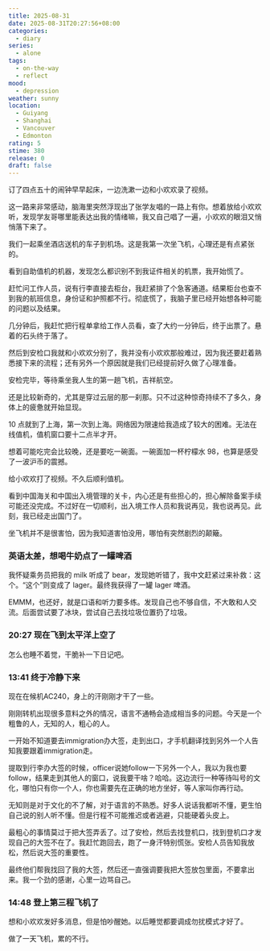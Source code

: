 ```yaml
---
title: 2025-08-31
date: 2025-08-31T20:27:56+08:00
categories:
  - diary
series:
  - alone
tags:
  - on-the-way
  - reflect
mood:
  - depression
weather: sunny
location:
  - Guiyang
  - Shanghai
  - Vancouver
  - Edmonton
rating: 5
stime: 380
release: 0
draft: false
---
```

订了四点五十的闹钟早早起床，一边洗漱一边和小欢欢录了视频。

这一路来非常感动，脑海里突然浮现出了张学友唱的一路上有你。想着放给小欢欢听，发现学友哥哪里能表达出我的情绪嘛，我又自己唱了一遍，小欢欢的眼泪又悄悄落下来了。

我们一起乘坐酒店送机的车子到机场。这是我第一次坐飞机，心理还是有点紧张的。

看到自助值机的机器，发现怎么都识别不到我证件相关的机票，我开始慌了。

赶忙问工作人员，说有行李直接去柜台，我赶紧排了个急客通道。结果柜台也查不到我的航班信息，身份证和护照都不行。彻底慌了，我脑子里已经开始想各种可能的问题以及结果。

几分钟后，我赶忙把行程单拿给工作人员看，查了大约一分钟后，终于出票了。悬着的石头终于落了。

然后到安检口我就和小欢欢分别了，我并没有小欢欢那般难过，因为我还要赶着熟悉接下来的流程；还有另外一个原因就是我们已经提前好久做了心理准备。

安检完毕，等待乘坐我人生的第一趟飞机，吉祥航空。

还是比较新奇的，尤其是穿过云层的那一刹那。只不过这种惊奇持续不了多久，身体上的疲惫就开始显现。

10 点就到了上海，第一次到上海。网络因为限速给我造成了较大的困难。无法在线值机，值机窗口要十二点半才开。

想着可能吃完会比较晚，还是要吃一碗面。一碗面加一杯柠檬水 98，也算是感受了一波沪币的震撼。

给小欢欢打了视频。不久后顺利值机。

看到中国海关和中国出入境管理的关卡，内心还是有些担心的，担心解除备案手续可能还没完成。不过好在一切顺利，出入境工作人员和我说再见，我也说再见。此刻，我已经走出国门了。

坐飞机并不是很害怕，因为我知道害怕没用，哪怕有突然剧烈的颠簸。

### 英语太差，想喝牛奶点了一罐啤酒

我怀疑乘务员把我的 milk 听成了 bear，发现她听错了，我中文赶紧过来补救：这个。“这个”则变成了 lager。最终我获得了一罐 lager 啤酒。

EMMM，也还好，就是口语和听力要多练。发现自己也不够自信，不大敢和人交流。后面尝试要了冰块，尝试自己去找垃圾位置扔了垃圾。

### 20:27 现在飞到太平洋上空了

怎么也睡不着觉，干脆补一下日记吧。

### 13:41 终于冷静下来

现在在候机AC240，身上的汗刚刚才干了一些。

刚刚转机出现很多意料之外的情况，语言不通畅会造成相当多的问题。今天是一个粗鲁的人，无知的人，粗心的人。

一开始不知道要去immigration办大签，走到出口，才手机翻译找到另外一个人告知我要跟着immigration走。

提取到行李办大签的时候，officer说她follow一下另外一个人，我以为我也要follow，结果走到其他人的窗口，说我要干啥？哈哈。这边流行一种等待叫号的文化，哪怕只有你一个人，你也需要先在正确的地方坐好，等人家叫你再行动。

无知则是对于文化的不了解，对于语言的不熟悉。好多人说话我都听不懂，更生怕自己说的别人听不懂。但是行程不可能推迟或者逃避，只能硬着头皮上。


最粗心的事情莫过于把大签弄丢了。过了安检，然后去找登机口，找到登机口才发现自己的大签不在了。我赶忙跑回去，跑了一身汗特别慌张。安检人员告知我放松，然后说大签的重要性。

最终他们帮我找回了我的大签，然后还一直强调要我把大签放包里面，不要拿出来。我一个劲的感谢，心里一边骂自己。


### 14:48 登上第三程飞机了

想和小欢欢发好多消息，但是怕吵醒她。以后睡觉都要调成勿扰模式才好了。

做了一天飞机，累的不行。
